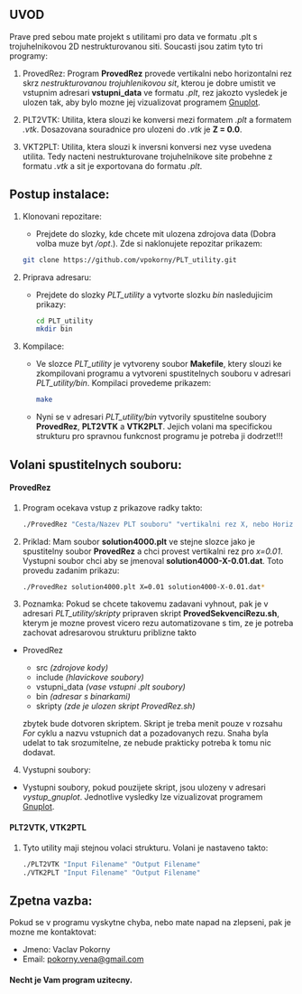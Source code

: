 ## UVOD

Prave pred sebou mate projekt s utilitami pro data ve formatu .plt s trojuhelnikovou 2D nestrukturovanou siti. Soucasti jsou zatim tyto tri programy:
1. ProvedRez:
Program __ProvedRez__ provede vertikalni nebo horizontalni rez skrz _nestrukturovanou trojuhlenikovou sit_, kterou je dobre umistit ve vstupnim adresari __vstupni_data__ ve formatu _.plt_, rez jakozto vysledek je ulozen tak, aby bylo mozne jej vizualizovat programem [Gnuplot](http://gnuplot.info).

2. PLT2VTK:
Utilita, ktera slouzi ke konversi mezi formatem _.plt_ a formatem _.vtk_. Dosazovana souradnice pro ulozeni do _.vtk_ je __Z = 0.0__.

3. VKT2PLT:
Utilita, ktera slouzi k inversni konversi nez vyse uvedena utilita. Tedy nacteni nestrukturovane trojuhelnikove site probehne z formatu _.vtk_ a sit je exportovana do formatu _.plt_.

## Postup instalace:
1. Klonovani repozitare:
	* Prejdete do slozky, kde chcete mit ulozena zdrojova data (Dobra volba muze byt _/opt_.). Zde si naklonujete repozitar prikazem:

	```bash
	git clone https://github.com/vpokorny/PLT_utility.git
	```

2. Priprava adresaru:
	* Prejdete do slozky _PLT_utility_ a vytvorte slozku _bin_ nasledujicim prikazy:

		```bash
		cd PLT_utility
		mkdir bin
		```

3. Kompilace:
	* Ve slozce _PLT_utility_ je vytvoreny soubor __Makefile__, ktery slouzi ke zkompilovani programu a vytvoreni spustitelnych souboru v adresari _PLT_utility/bin_. Kompilaci provedeme prikazem:

		```bash
		make
		```

	* Nyni se v adresari _PLT_utility/bin_ vytvorily spustitelne soubory __ProvedRez__, __PLT2VTK__ a __VTK2PLT__. Jejich volani ma specifickou strukturu pro spravnou funkcnost programu je potreba ji dodrzet!!!

## Volani spustitelnych souboru:
#### ProvedRez
1. Program ocekava vstup z prikazove radky takto:

	```bash
	./ProvedRez "Cesta/Nazev PLT souboru" "vertikalni rez X, nebo Horizontalni rez Y"="Hodnota X nebo Y" "Cesta/Nazev Vystupniho Souboru"*
	```

2. Priklad: Mam soubor __solution4000.plt__ ve stejne slozce jako je spustitelny soubor __ProvedRez__ a chci provest vertikalni rez pro _x=0.01_. Vystupni soubor chci aby se jmenoval __solution4000-X-0.01.dat__. Toto provedu zadanim prikazu:

	```bash
	./ProvedRez solution4000.plt X=0.01 solution4000-X-0.01.dat*
	```

3. Poznamka: Pokud se chcete takovemu zadavani vyhnout, pak je v adresari _PLT_utility/skripty_ pripraven skript __ProvedSekvenciRezu.sh__, kterym je mozne provest vicero rezu automatizovane s tim, ze je potreba zachovat adresarovou strukturu priblizne takto

- ProvedRez
	* src _(zdrojove kody)_
	* include _(hlavickove soubory)_
	* vstupni_data _(vase vstupni .plt soubory)_
	* bin _(adresar s binarkami)_
	* skripty _(zde je ulozen skript ProvedRez.sh)_

	zbytek bude dotvoren skriptem. Skript je treba menit pouze v rozsahu _For_ cyklu a nazvu vstupnich dat a pozadovanych rezu. Snaha byla udelat to tak srozumitelne, ze nebude prakticky potreba k tomu nic dodavat.

4. Vystupni soubory:
- Vystupni soubory, pokud pouzijete skript, jsou ulozeny v adresari _vystup_gnuplot_. Jednotlive vysledky lze vizualizovat programem [Gnuplot](http://gnuplot.info).

#### PLT2VTK, VTK2PTL
1. Tyto utility maji stejnou volaci strukturu. Volani je nastaveno takto:

	```bash
	./PLT2VTK "Input Filename" "Output Filename"
	./VTK2PLT "Input Filename" "Output Filename"
	```

## Zpetna vazba:
Pokud se v programu vyskytne chyba, nebo mate napad na zlepseni, pak je mozne me kontaktovat:
- Jmeno: Vaclav Pokorny
- Email: pokorny.vena@gmail.com

#### Necht je Vam program uzitecny.
